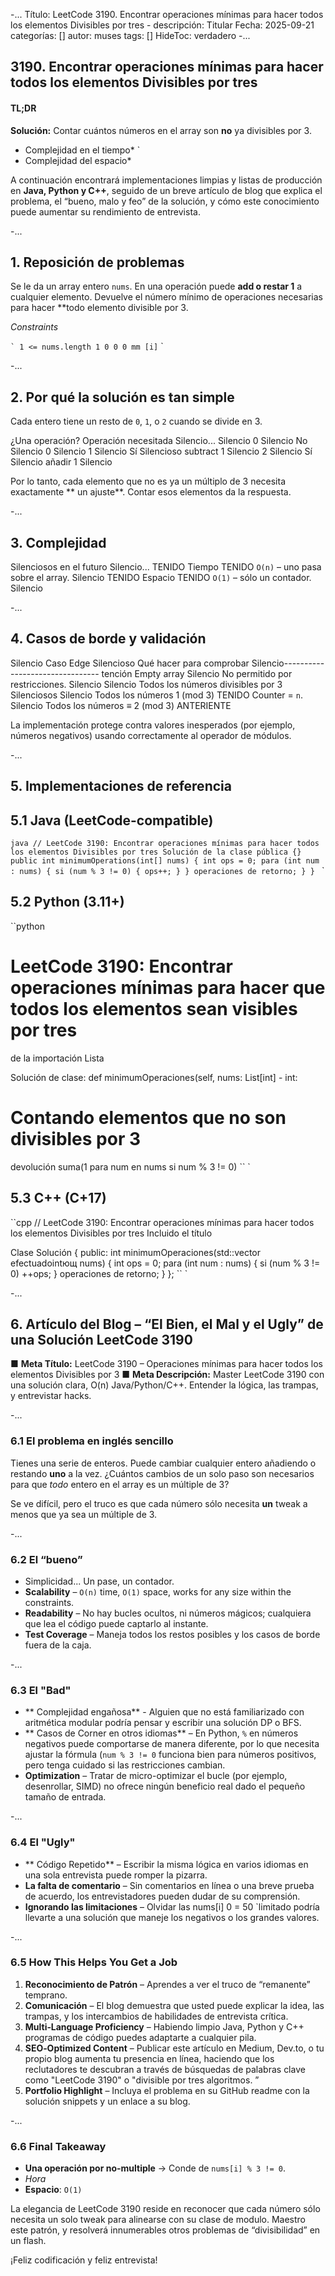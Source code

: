 -...
Título: LeetCode 3190. Encontrar operaciones mínimas para hacer todos los elementos Divisibles por tres -
descripción: Titular
Fecha: 2025-09-21
categorías: []
autor: muses
tags: []
HideToc: verdadero
-...
## 3190. Encontrar operaciones mínimas para hacer todos los elementos Divisibles por tres

#### TL;DR
**Solución:** Contar cuántos números en el array son **no** ya divisibles por 3.
* Complejidad en el tiempo* `
* Complejidad del espacio*

A continuación encontrará implementaciones limpias y listas de producción en **Java, Python y C++**, seguido de un breve artículo de blog que explica el problema, el “bueno, malo y feo” de la solución, y cómo este conocimiento puede aumentar su rendimiento de entrevista.

-...

## 1. Reposición de problemas

Se le da un array entero `nums`.
En una operación puede **add o restar 1** a cualquier elemento.
Devuelve el número mínimo de operaciones necesarias para hacer **todo elemento divisible por 3.

*Constraints*

`` `
1 <= nums.length
1 0 0 0 mm [i]
`` `

-...

## 2. Por qué la solución es tan simple

Cada entero tiene un resto de `0`, `1`, o `2` cuando se divide en 3.

¿Una operación? Operación necesitada
Silencio...
Silencio 0 Silencio No Silencio 0
Silencio 1 Silencio Sí Silencioso subtract 1
Silencio 2 Silencio Sí Silencio añadir 1 Silencio

Por lo tanto, cada elemento que no es ya un múltiplo de 3 necesita exactamente ** un ajuste**.
Contar esos elementos da la respuesta.

-...

## 3. Complejidad

Silenciosos en el futuro
Silencio...
TENIDO Tiempo TENIDO `O(n)` – uno pasa sobre el array. Silencio
TENIDO Espacio TENIDO `O(1)` – sólo un contador. Silencio

-...

## 4. Casos de borde y validación

Silencio Caso Edge Silencioso Qué hacer para comprobar
Silencio--------------------------------
tención Empty array Silencio No permitido por restricciones. Silencio
Silencio Todos los números divisibles por 3 Silenciosos
Silencio Todos los números 1 (mod 3) TENIDO Counter = `n`.
Silencio Todos los números ≡ 2 (mod 3) ANTERIENTE

La implementación protege contra valores inesperados (por ejemplo, números negativos) usando correctamente al operador de módulos.

-...

## 5. Implementaciones de referencia

## 5.1 Java (LeetCode-compatible)

``java
// LeetCode 3190: Encontrar operaciones mínimas para hacer todos los elementos Divisibles por tres
Solución de la clase pública {}
public int minimumOperations(int[] nums) {
int ops = 0;
para (int num : nums) {
si (num % 3 != 0) {
ops++;
}
}
operaciones de retorno;
}
}
`` `

## 5.2 Python (3.11+)

``python
# LeetCode 3190: Encontrar operaciones mínimas para hacer que todos los elementos sean visibles por tres
de la importación Lista

Solución de clase:
def minimumOperaciones(self, nums: List[int] - int:
# Contando elementos que no son divisibles por 3
devolución suma(1 para num en nums si num % 3 != 0)
`` `

## 5.3 C++ (C+17)

``cpp
// LeetCode 3190: Encontrar operaciones mínimas para hacer todos los elementos Divisibles por tres
Incluido el título

Clase Solución {
public:
int minimumOperaciones(std::vector efectuadointющ nums) {
int ops = 0;
para (int num : nums) {
si (num % 3 != 0) ++ops;
}
operaciones de retorno;
}
};
`` `

-...

## 6. Artículo del Blog – “El Bien, el Mal y el Ugly” de una Solución LeetCode 3190

■ **Meta Título:** LeetCode 3190 – Operaciones mínimas para hacer todos los elementos Divisibles por 3
■ **Meta Descripción:** Master LeetCode 3190 con una solución clara, O(n) Java/Python/C++. Entender la lógica, las trampas, y entrevistar hacks.

-...

### 6.1 El problema en inglés sencillo

Tienes una serie de enteros.
Puede cambiar cualquier entero añadiendo o restando **uno** a la vez.
¿Cuántos cambios de un solo paso son necesarios para que *todo* entero en el array es un múltiple de 3?

Se ve difícil, pero el truco es que cada número sólo necesita **un** tweak a menos que ya sea un múltiple de 3.

-...

### 6.2 El “bueno”

- Simplicidad... Un pase, un contador.
- **Scalability** – `O(n)` time, `O(1)` space, works for any size within the constraints.
- **Readability** – No hay bucles ocultos, ni números mágicos; cualquiera que lea el código puede captarlo al instante.
- **Test Coverage** – Maneja todos los restos posibles y los casos de borde fuera de la caja.

-...

### 6.3 El "Bad"

- ** Complejidad engañosa** - Alguien que no está familiarizado con aritmética modular podría pensar y escribir una solución DP o BFS.
- ** Casos de Corner en otros idiomas** – En Python, `%` en números negativos puede comportarse de manera diferente, por lo que necesita ajustar la fórmula (`num % 3 != 0` funciona bien para números positivos, pero tenga cuidado si las restricciones cambian.
- **Optimization** – Tratar de micro-optimizar el bucle (por ejemplo, desenrollar, SIMD) no ofrece ningún beneficio real dado el pequeño tamaño de entrada.

-...

### 6.4 El "Ugly"

- ** Código Repetido** – Escribir la misma lógica en varios idiomas en una sola entrevista puede romper la pizarra.
- **La falta de comentario** – Sin comentarios en línea o una breve prueba de acuerdo, los entrevistadores pueden dudar de su comprensión.
- **Ignorando las limitaciones** – Olvidar las nums[i] 0 = 50 `limitado podría llevarte a una solución que maneje los negativos o los grandes valores.

-...

### 6.5 How This Helps You Get a Job

1. **Reconocimiento de Patrón** – Aprendes a ver el truco de “remanente” temprano.
2. **Comunicación** – El blog demuestra que usted puede explicar la idea, las trampas, y los intercambios de habilidades de entrevista crítica.
3. **Multi‐Language Proficiency** – Habiendo limpio Java, Python y C++ programas de código puedes adaptarte a cualquier pila.
4. **SEO‐Optimized Content** – Publicar este artículo en Medium, Dev.to, o tu propio blog aumenta tu presencia en línea, haciendo que los reclutadores te descubran a través de búsquedas de palabras clave como "LeetCode 3190" o "divisible por tres algoritmos. ”
5. **Portfolio Highlight** – Incluya el problema en su GitHub readme con la solución snippets y un enlace a su blog.

-...

### 6.6 Final Takeaway

- **Una operación por no-multiple** → Conde de `nums[i] % 3 != 0`.
- *Hora*
- **Espacio**: `O(1)`

La elegancia de LeetCode 3190 reside en reconocer que cada número sólo necesita un solo tweak para alinearse con su clase de modulo. Maestro este patrón, y resolverá innumerables otros problemas de “divisibilidad” en un flash.

¡Feliz codificación y feliz entrevista!